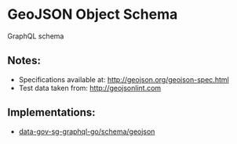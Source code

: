 # GeoJSON Object Schema
GraphQL schema

## Notes:
- Specifications available at: http://geojson.org/geojson-spec.html
- Test data taken from: http://geojsonlint.com 


## Implementations:
- [data-gov-sg-graphql-go/schema/geojson](https://github.com/sogko/data-gov-sg-graphql-go/tree/master/lib/schema/geojson)
